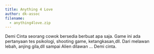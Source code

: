 ```yaml
---
title: Anything 4 Love
author: dk-assoc
filename:
  - anything4love.zip
---
```

Demi Cinta seorang cowok bersedia berbuat apa saja. Game ini ada pertanyaan tes psikologi, shooting game, ketangkasan,dll. Dari melawan lebah, anjing gila,dll sampai Alien dilawan ... Demi cinta.
